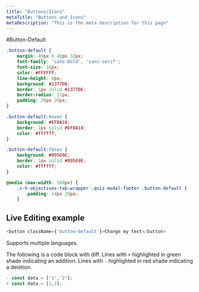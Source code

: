 ```yaml
---
title: "Buttons/Icons"
metaTitle: "Buttons and Icons"
metaDescription: "This is the meta description for this page"
---
```


#Button-Default

```css
.button-default {
    margin: 40px 0 40px 32px;
    font-family: 'Lato-Bold', 'sans-serif';
    font-size: 16px;
    color: #FFFFFF;
    line-height: 0px;
    background: #1377D6;
    border: 1px solid #1377D6;
    border-radius: 21px;
    padding: 20px 20px;
}

.button-default:hover {
    background: #EF8A18;
    border: 1px solid #EF8A18;
    color: #ffffff;
}

.button-default:focus {
    background: #09569E;
    border: 1px solid #09569E;
    color: #ffffff;
}

@media (max-width: 568px) { 
    .s-h-objectives-tab-wrapper .quiz-modal-footer .button-default {
        padding: 14px 20px;
    }
```

## Live Editing example

```javascript react-live=true
<button className={'button-default'}>Change my text</button>
```

Supports multiple languages.

The following is a code block with diff. Lines with `+` highlighted in green shade indicating an addition. Lines with `-` highlighted in red shade indicating a deletion.

```javascript
- const data = ['1','2'];
+ const data = [1,2];
```


